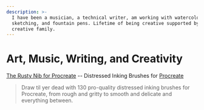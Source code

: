 ```yaml
---
description: >-
  I have been a musician, a technical writer, am working with watercolours,
  sketching, and fountain pens. Lifetime of being creative supported by a hugely
  creative family.
---
```


# Art, Music, Writing, and Creativity

[The Rusty Nib for Procreate](https://www.truegrittexturesupply.com/products/the-rusty-nib-for-procreate) -- Distressed Inking Brushes for [Procreate](https://www.truegrittexturesupply.com/collections/for-procreate)

> Draw til yer dead with 130 pro-quality distressed inking brushes for Procreate, from rough and gritty to smooth and delicate and everything between.




